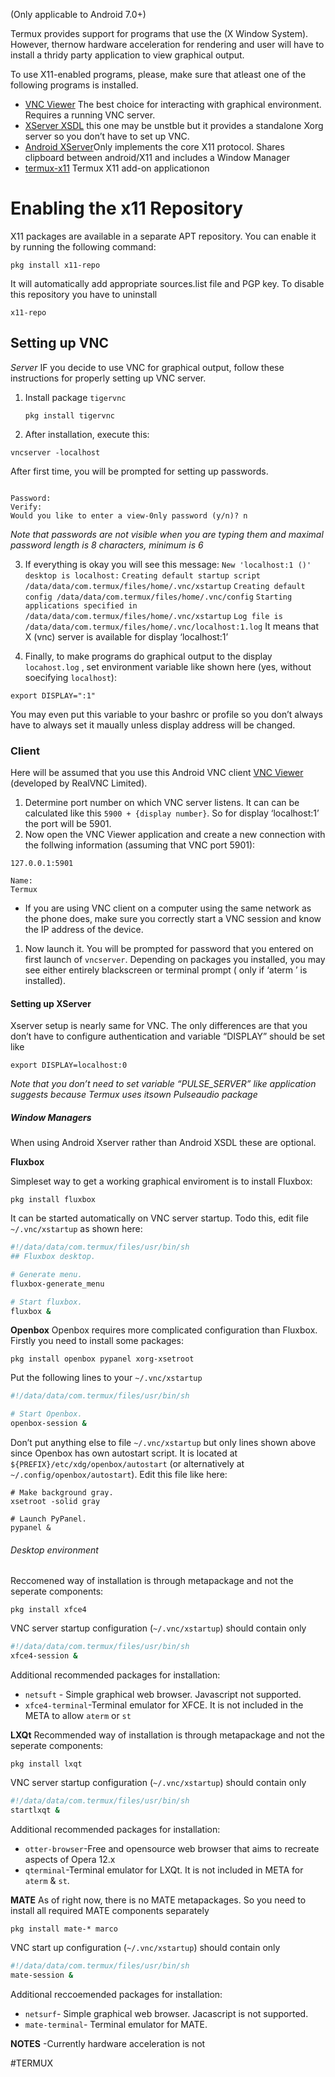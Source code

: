 (Only applicable to Android 7.0+)

Termux provides support for programs that use the (X Window System). However, thernow hardware acceleration for rendering and user will have to install a thridy party application to view graphical output. 

To use X11-enabled programs, please, make sure that atleast one of the following programs is installed.

- [VNC Viewer](https://play.google.com/store/apps/details?id=com.realvnc.viewer.android) The best choice for interacting with graphical environment. Requires a running VNC server.
- [XServer XSDL](https://play.google.com/store/apps/details?id=x.org.server) this one may be unstble but it provides a standalone Xorg server so you don’t have to set up VNC.
- [Android XServer](https://github.com/nwrkbiz/android-xserver)Only implements the core X11 protocol. Shares clipboard between android/X11 and includes a Window Manager
- [termux-x11](https://github.com/nwrkbiz/android-xserver) Termux X11 add-on applicationon

# Enabling the x11 Repository

X11 packages are available in a separate APT repository. You can enable it by running the following command: 
```
pkg install x11-repo
```
It will automatically add appropriate sources.list file and PGP key. 
To disable this repository you have to uninstall 
```
x11-repo
```


## Setting up VNC

*Server*
IF you decide to use VNC for graphical output, follow these instructions for properly setting up VNC server. 

1. Install package `tigervnc`
   ```
   pkg install tigervnc
   ```
2. After installation, execute this:
```
vncserver -localhost
```

   After first time, you will be prompted for setting up passwords.
```You will require a password to access your desktops

Password:
Verify:
Would you like to enter a view-0nly password (y/n)? n
```

*Note that passwords are not visible when you are typing them and maximal password length is 8 characters, minimum is 6*

3. If everything is okay you will see this message:
   ``New 'localhost:1 ()' desktop is localhost:``
   ``Creating default startup script /data/data/com.termux/files/home/.vnc/xstartup``
   ``Creating default config /data/data/com.termux/files/home/.vnc/config``
   ``Starting applications specified in /data/data/com.termux/files/home/.vnc/xstartup``
   ``Log file is`` ``/data/data/com.termux/files/home/.vnc/localhost:1.log``
It means that X (vnc) server is available for display ‘localhost:1’

1. Finally, to make programs do graphical output to the display `locahost.log` , set environment variable like shown here (yes, without soecifying `localhost`):
```
export DISPLAY=":1"
```
You may even put this variable to your bashrc or profile so you don’t always have to always set it maually unless display address will be changed.

### Client
Here will be assumed that you use this Android VNC client [VNC Viewer](https://play.google.com/store/apps/details?id=com.realvnc.viewer.android)  (developed by RealVNC Limited).

1. Determine port number on which VNC server listens. It can can be calculated like this  ``5900 + {display number}``. So for display ‘localhost:1’ the port will be 5901.
2. Now open the VNC Viewer application and create a new connection with the follwing information (assuming that VNC port 5901):
```Address: 
127.0.0.1:5901 

Name:
Termux
```
- If you are using VNC client on a computer using the same network as the phone does, make sure you correctly start a VNC session and know the IP address of the device.
1. Now launch it. You will be prompted for password that you entered on first launch of `vncserver`. Depending on packages you installed, you may see either entirely blackscreen or terminal prompt ( only if ‘aterm ’ is installed).

#### Setting up XServer 
Xserver setup is nearly same for VNC. The only differences are that you don’t have to configure authentication and variable “DISPLAY” should be set like 
```
export DISPLAY=localhost:0
```
*Note that you don’t need to set variable “PULSE_SERVER” like application suggests because Termux uses itsown Pulseaudio package*

##### Window Managers
When using Android Xserver rather than Android XSDL these are optional.

**Fluxbox**

Simpleset way to get a working graphical enviroment is to install Fluxbox:
```
pkg install fluxbox
```
It can be started automatically on VNC server startup. Todo this, edit file `~/.vnc/xstartup` as shown here:
```bash
#!/data/data/com.termux/files/usr/bin/sh
## Fluxbox desktop.

# Generate menu.
fluxbox-generate_menu

# Start fluxbox.
fluxbox &
```

**Openbox**
Openbox requires more complicated configuration than Fluxbox. Firstly you need to install some packages:
```
pkg install openbox pypanel xorg-xsetroot
```
Put the following lines to your `~/.vnc/xstartup`
```bash 
#!/data/data/com.termux/files/usr/bin/sh

# Start Openbox.
openbox-session &
```
Don’t put anything else to file `~/.vnc/xstartup` but only lines shown above since Openbox has own autostart script. It is located at `${PREFIX}/etc/xdg/openbox/autostart` (or alternatively at `~/.config/openbox/autostart`). Edit this file like here:
```
# Make background gray.
xsetroot -solid gray

# Launch PyPanel.
pypanel &
```

###### Desktop environment
Reccomened way of installation is through metapackage and not the seperate components:
```
pkg install xfce4
```
VNC server startup configuration (`~/.vnc/xstartup`) should contain only
```bash
#!/data/data/com.termux/files/usr/bin/sh
xfce4-session &
```
Additional recommended packages for installation:
- `netsuft` - Simple graphical web browser. Javascript not supported.
- `xfce4-terminal`-Terminal emulator for XFCE. It is not included in the META to allow `aterm` or `st`

**LXQt**
Recommended way of installation is through metapackage and not the seperate components: 
```
pkg install lxqt
```
VNC server startup configuration (`~/.vnc/xstartup`) should contain only
```bash
#!/data/data/com.termux/files/usr/bin/sh
startlxqt &
```
Additional recommended packages for installation:
- `otter-browser`-Free and opensource web browser that aims to recreate aspects of Opera 12.x
- `qterminal`-Terminal emulator for LXQt. It is not included in META for `aterm` & `st`.

**MATE**
As of right now, there is no MATE metapackages. So you need to install all required MATE components separately
```
pkg install mate-* marco
```
VNC start up configuration (`~/.vnc/xstartup`) should contain only
```bash
#!/data/data/com.termux/files/usr/bin/sh
mate-session &
```
Additional reccoemended packages for installation:
- `netsurf`- Simple graphical web browser. Jacascript is not supported.
- `mate-terminal`- Terminal emulator for MATE.

**NOTES**
-Currently hardware acceleration is not

#TERMUX 